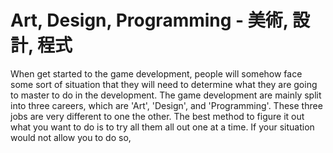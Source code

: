 <div id="content-header">
  <h1>Art, Design, Programming - 美術, 設計, 程式</h1>
</div>

<p>
  When get started to the game development, people will somehow face some sort of situation that they will need to determine what they are going to master to do in the development. The game development are mainly split into three careers, which are 'Art', 'Design', and 'Programming'. These three jobs are very different to one the other. The best method to figure it out what you want to do is to try all them all out one at a time. If your situation would not allow you to do so,
  <br/><br/>


</p>

